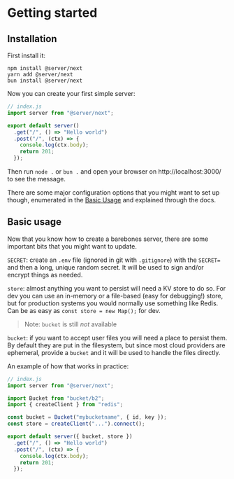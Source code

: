 # Getting started

## Installation

First install it:

```
npm install @server/next
yarn add @server/next
bun install @server/next
```

Now you can create your first simple server:

```js
// index.js
import server from "@server/next";

export default server()
  .get("/", () => "Hello world")
  .post("/", (ctx) => {
    console.log(ctx.body);
    return 201;
  });
```

Then run `node .` or `bun .` and open your browser on http://localhost:3000/ to see the message.

There are some major configuration options that you might want to set up though, enumerated in the [Basic Usage](#basic-usage) and explained through the docs.

## Basic usage

Now that you know how to create a barebones server, there are some important bits that you might want to update.

`SECRET`: create an `.env` file (ignored in git with `.gitignore`) with the `SECRET=` and then a long, unique random secret. It will be used to sign and/or encrypt things as needed.

`store`: almost anything you want to persist will need a KV store to do so. For dev you can use an in-memory or a file-based (easy for debugging!) store, but for production systems you would normally use something like Redis. Can be as easy as `const store = new Map();` for dev.

> Note: `bucket` is still _not_ available

`bucket`: if you want to accept user files you will need a place to persist them. By default they are put in the filesystem, but since most cloud providers are ephemeral, provide a `bucket` and it will be used to handle the files directly.

An example of how that works in practice:

```js
// index.js
import server from "@server/next";

import Bucket from "bucket/b2";
import { createClient } from "redis";

const bucket = Bucket("mybucketname", { id, key });
const store = createClient("...").connect();

export default server({ bucket, store })
  .get("/", () => "Hello world")
  .post("/", (ctx) => {
    console.log(ctx.body);
    return 201;
  });
```
